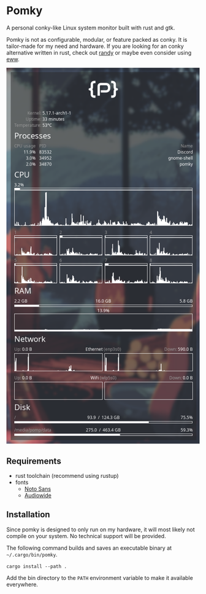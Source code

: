 # Pomky

A personal conky-like Linux system monitor built with rust and gtk.

Pomky is not as configurable, modular, or feature packed as conky.
It is tailor-made for my need and hardware.
If you are looking for an conky alternative written in rust, check out
[randy](https://github.com/iphands/randy) or maybe even consider using
[eww](https://github.com/elkowar/eww).

![screenshot](./screenshot.png)

## Requirements

- rust toolchain (recommend using rustup)
- fonts
  - [Noto Sans](https://fonts.google.com/noto/specimen/Noto+Sans)
  - [Audiowide](https://fonts.google.com/specimen/Audiowide)

## Installation

Since pomky is designed to only run on my hardware,
it will most likely not compile on your system.
No technical support will be provided.

The following command builds and saves an executable binary at
`~/.cargo/bin/pomky`.

```
cargo install --path .
```

Add the bin directory to the `PATH` environment variable
to make it available everywhere.
